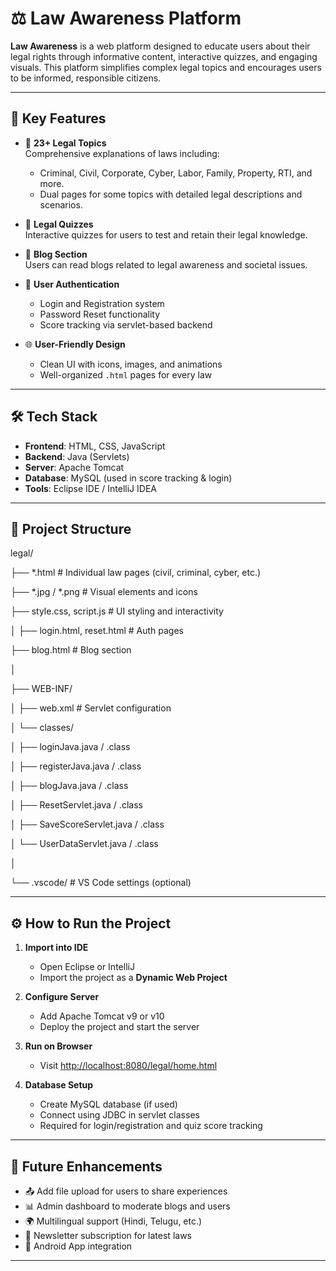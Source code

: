 # ⚖️ Law Awareness Platform

**Law Awareness** is a web platform designed to educate users about their legal rights through informative content, interactive quizzes, and engaging visuals. This platform simplifies complex legal topics and encourages users to be informed, responsible citizens.

---

## 🧠 Key Features

- 📘 **23+ Legal Topics**  
  Comprehensive explanations of laws including:
  - Criminal, Civil, Corporate, Cyber, Labor, Family, Property, RTI, and more.
  - Dual pages for some topics with detailed legal descriptions and scenarios.

- 🧠 **Legal Quizzes**  
  Interactive quizzes for users to test and retain their legal knowledge.

- 📝 **Blog Section**  
  Users can read blogs related to legal awareness and societal issues.

- 👤 **User Authentication**  
  - Login and Registration system
  - Password Reset functionality
  - Score tracking via servlet-based backend

- 🌐 **User-Friendly Design**  
  - Clean UI with icons, images, and animations
  - Well-organized `.html` pages for every law

---

## 🛠️ Tech Stack

- **Frontend**: HTML, CSS, JavaScript
- **Backend**: Java (Servlets)
- **Server**: Apache Tomcat
- **Database**: MySQL (used in score tracking & login)
- **Tools**: Eclipse IDE / IntelliJ IDEA

---

## 📁 Project Structure

legal/

├── *.html # Individual law pages (civil, criminal, cyber, etc.)

├── *.jpg / *.png # Visual elements and icons

├── style.css, script.js # UI styling and interactivity

│
├── login.html, reset.html # Auth pages

├── blog.html # Blog section

│

├── WEB-INF/

│ ├── web.xml # Servlet configuration

│ └── classes/

│ ├── loginJava.java / .class

│ ├── registerJava.java / .class

│ ├── blogJava.java / .class

│ ├── ResetServlet.java / .class

│ ├── SaveScoreServlet.java / .class

│ └── UserDataServlet.java / .class

│

└── .vscode/ # VS Code settings (optional)



---

## ⚙️ How to Run the Project

1. **Import into IDE**
   - Open Eclipse or IntelliJ
   - Import the project as a **Dynamic Web Project**

2. **Configure Server**
   - Add Apache Tomcat v9 or v10
   - Deploy the project and start the server

3. **Run on Browser**
   - Visit [http://localhost:8080/legal/home.html](http://localhost:8080/legal/home.html)

4. **Database Setup**
   - Create MySQL database (if used)
   - Connect using JDBC in servlet classes
   - Required for login/registration and quiz score tracking

---

## 🔮 Future Enhancements

- 📤 Add file upload for users to share experiences
- 📊 Admin dashboard to moderate blogs and users
- 🌍 Multilingual support (Hindi, Telugu, etc.)
- 📧 Newsletter subscription for latest laws
- 📲 Android App integration

---

